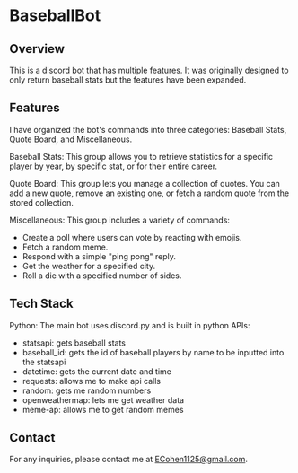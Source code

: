 # BaseballBot

## Overview
This is a discord bot that has multiple features. It was originally designed to only return baseball stats but the features have been expanded.

## Features
I have organized the bot's commands into three categories: Baseball Stats, Quote Board, and Miscellaneous.

Baseball Stats: This group allows you to retrieve statistics for a specific player by year, by specific stat, or for their entire career.

Quote Board: This group lets you manage a collection of quotes. You can add a new quote, remove an existing one, or fetch a random quote from the stored collection.

Miscellaneous: This group includes a variety of commands:

* Create a poll where users can vote by reacting with emojis.
* Fetch a random meme.
* Respond with a simple "ping pong" reply.
* Get the weather for a specified city.
* Roll a die with a specified number of sides.

## Tech Stack
Python: The main bot uses discord.py and is built in python
APIs:
* statsapi: gets baseball stats
* baseball_id: gets the id of baseball players by name to be inputted into the statsapi
* datetime: gets the current date and time
* requests: allows me to make api calls
* random: gets me random numbers
* openweathermap: lets me get weather data
* meme-ap: allows me to get random memes

## Contact
For any inquiries, please contact me at ECohen1125@gmail.com.